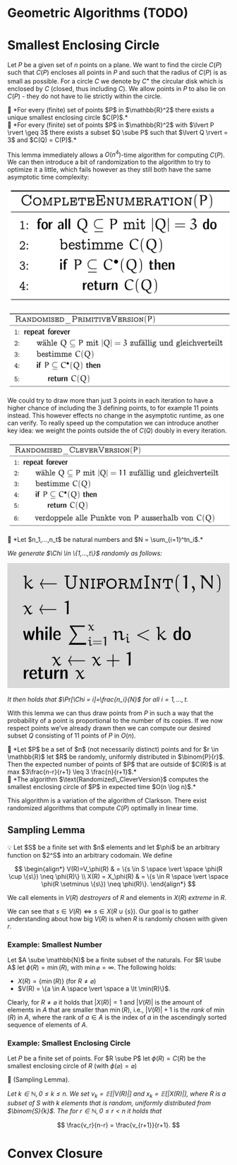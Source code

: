 # Geometric Algorithms (TODO)

# Smallest Enclosing Circle

Let $P$ be a given set of $n$ points on a plane. We want to find the circle $C(P)$ such that $C(P)$ encloses all points in $P$ and such that the radius of $C(P)$ is as small as possible. For a circle $C$ we denote by $C^\bullet$ the circular disk which is enclosed by $C$ (closed, thus including $C$). We allow points in $P$ to also lie on $C(P)$ - they do not have to lie strictly within the circle.

<aside>
📌 *For every (finite) set of points $P$ in $\mathbb{R}^2$ there exists a unique smallest enclosing circle $C(P)$.*

</aside>

<aside>
📌 *For every (finite) set of points $P$ in $\mathbb{R}^2$ with $\lvert P \rvert \geq 3$ there exists a subset $Q \sube P$ such that $\lvert Q \rvert = 3$ and $C(Q) = C(P)$.*

</aside>

This lemma immediately allows a $O(n^4)$-time algorithm for computing $C(P)$. We can then introduce a bit of randomization to the algorithm to try to optimize it a little, which fails however as they still both have the same asymptotic time complexity:

![Untitled](Geometric%20Algorithms%20(TODO)%201aca5c9b39bb469eb57f64cb53828b81/Untitled.png)

![Untitled](Geometric%20Algorithms%20(TODO)%201aca5c9b39bb469eb57f64cb53828b81/Untitled%201.png)

We could try to draw more than just 3 points in each iteration to have a higher chance of including the 3 defining points, to for example 11 points instead. This however effects no change in the asymptotic runtime, as one can verify. To really speed up the computation we can introduce another key idea: we weight the points outside the of $C(Q)$ doubly in every iteration.

![Untitled](Geometric%20Algorithms%20(TODO)%201aca5c9b39bb469eb57f64cb53828b81/Untitled%202.png)

<aside>
📌 *Let $n_1,...,n_t$ be natural numbers and $N = \sum_{i=1}^tn_i$.*

*We generate $\Chi \in \{1,...,t\}$ randomly as follows:*

![Untitled](Geometric%20Algorithms%20(TODO)%201aca5c9b39bb469eb57f64cb53828b81/Untitled%203.png)

*It then holds that $\Pr[\Chi = i]=\frac{n_i}{N}$ for all $i=1,...,t$.*

</aside>

With this lemma we can thus draw points from $P$ in such a way that the probability of a point is proportional to the number of its copies. If we now respect points we’ve already drawn then we can compute our desired subset $Q$ consisting of 11 points of $P$ in $O(n)$.

<aside>
📌 *Let $P$ be a set of $n$ (not necessarily distinct) points and for $r \in \mathbb{R}$ let $R$ be randomly, uniformly distributed in $\binom{P}{r}$. Then the expected number of points of $P$ that are outside of $C(R)$ is at max $3\frac{n-r}{r+1} \leq 3 \frac{n}{r+1}$.*

</aside>

<aside>
📖 *The algorithm $\text{Randomized\_CleverVersion}$ computes the smallest enclosing circle of $P$ in expected time $O(n \log n)$.*

</aside>

This algorithm is a variation of the algorithm of Clarkson. There exist randomized algorithms that compute $C(P)$ optimally in linear time.

## Sampling Lemma

<aside>
💡 Let $S$ be a finite set with $n$ elements and let $\phi$ be an arbitrary function on $2^S$ into an arbitrary codomain. We define

$$
\begin{align*}
V(R)=V_\phi(R) & = \{s \in S \space \vert \space \phi(R \cup \{s\}) \neq \phi(R)\} \\
X(R) = X_\phi(R) & = \{s \in R \space \vert \space \phi(R \setminus \{s\}) \neq \phi(R)\}.
\end{align*}
$$

We call elements in $V(R)$ *destroyers* of $R$ and elements in $X(R)$ *extreme* in $R$.

</aside>

We can see that $s \in V(R) \iff s \in X(R \cup \{s\})$. Our goal is to gather understanding about how big $V(R)$ is when $R$ is randomly chosen with given $r$.

### Example: Smallest Number

Let $A \sube \mathbb{N}$ be a finite subset of the naturals. For $R \sube A$ let $\phi(R) = \min(R)$, with $\min\varnothing = \infty$. The following holds: 

- $X(R)=\{\min(R)\}$ (for $R \neq \varnothing$)
- $V(R) = \{a \in A \space \vert \space a \lt \min(R)\}$.

Clearly, for $R \neq \varnothing$ it holds that $\lvert X(R) \rvert = 1$ and $\lvert V(R) \rvert$ is the amount of elements in $A$ that are smaller than $\min(R)$, i.e., $\lvert V(R) \rvert + 1$ is the *rank* of $\min(R)$ in $A$, where the rank of $a \in A$ is the index of $a$ in the ascendingly sorted sequence of elements of $A$.

### Example: Smallest Enclosing Circle

Let $P$ be a finite set of points. For $R \sube P$ let $\phi(R) = C(R)$ be the smallest enclosing circle of $R$ (with $\phi(\varnothing) = \varnothing$)

<aside>
📌 (Sampling Lemma).

*Let $k \in \mathbb{N}, 0 \leq k \leq n$. We set $v_k = \mathbb{E}[\lvert V(R)\rvert]$ and $x_k = \mathbb{E}[\lvert X(R) \rvert]$, where $R$ is a subset of $S$ with $k$ elements that is random, uniformly distributed from $\binom{S}{k}$. The for $r \in \mathbb{N}, 0 \leq r \lt n$ it holds that* 

$$
\frac{v_r}{n-r} = \frac{v_{r+1}}{r+1}.
$$

</aside>

# Convex Closure